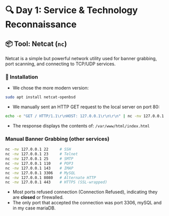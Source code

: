 # 🔍 Day 1: Service & Technology Reconnaissance

## 📦 Tool: Netcat (`nc`)

Netcat is a simple but powerful network utility used for banner grabbing, port scanning, and connecting to TCP/UDP services.

### 🔧 Installation

- We chose the more modern version:
```bash
sudo apt install netcat-openbsd
```
- We manually sent an HTTP GET request to the local server on port 80:
```bash
echo -e "GET / HTTP/1.1\r\nHOST: 127.0.0.1\r\n\r\n" | nc -nv 127.0.0.1 80
```

- The response displays the contents of:
`/var/www/html/index.html`

### Manual Banner Grabbing (other services)
```bash
nc -nv 127.0.0.1 22     # SSH
nc -nv 127.0.0.1 23     # Telnet
nc -nv 127.0.0.1 25     # SMTP
nc -nv 127.0.0.1 110    # POP3
nc -nv 127.0.0.1 143    # IMAP
nc -nv 127.0.0.1 3306   # MySQL
nc -nv 127.0.0.1 8080   # Alternate HTTP
nc -nv 127.0.0.1 443    # HTTPS (SSL-wrapped)
```
- Most ports refused connection (Connection Refused), indicating they are **closed** or firewalled.
- The only port that accepted the connection was port 3306, mySQL and in my case mariaDB.
